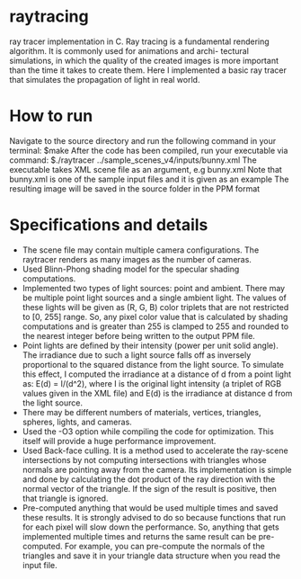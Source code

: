 # raytracing
ray tracer implementation in C.
Ray tracing is a fundamental rendering algorithm. It is commonly used for animations and archi- tectural simulations, in which the quality of the created images is more important than the time it takes to create them. Here I implemented a basic ray tracer that simulates the propagation of light in real world.
# How to run
Navigate to the source directory and run the following command in your terminal:
$make
After the code has been compiled, run your executable via command:
$./raytracer ../sample_scenes_v4/inputs/bunny.xml
The executable takes XML scene file as an argument, e.g bunny.xml
Note that bunny.xml is one of the sample input files and it is given as an example
The resulting image will be saved in the source folder in the PPM format
# Specifications and details
- The scene file may contain multiple camera configurations. The raytracer renders as many images as the number of cameras.
- Used Blinn-Phong shading model for the specular shading computations.
- Implemented two types of light sources: point and ambient. There may be multiple point light sources and a single ambient light. The values of these lights will be given as (R, G, B) color triplets that are not restricted to [0, 255] range. So, any pixel color value that is calculated by shading computations and is greater than 255 is clamped to 255 and rounded to the nearest integer before being written to the output PPM file.
- Point lights are defined by their intensity (power per unit solid angle). The irradiance due to such a light source falls off as inversely proportional to the squared distance from the light source. To simulate this effect, I computed the irradiance at a distance of d from a point light as: E(d) = I/(d^2), where I is the original light intensity (a triplet of RGB values given in the XML file) and E(d) is the irradiance at distance d from the light source.
- There may be different numbers of materials, vertices, triangles, spheres, lights, and cameras.
- Used the -O3 option while compiling the code for optimization. This itself will provide a huge performance improvement.
- Used Back-face culling. It is a method used to accelerate the ray-scene intersections by not computing intersections with triangles whose normals are pointing away from the camera. Its implementation is simple and done by calculating the dot product of the ray direction with the normal vector of the triangle. If the sign of the result is positive, then that triangle is ignored.
- Pre-computed anything that would be used multiple times and saved these results. It is strongly advised to do so because functions that run for each pixel will slow down the performance. So, anything that gets implemented multiple times and returns the same result can be pre-computed. For example, you can pre-compute the normals of the triangles and save it in your triangle data structure when you read the input file.

